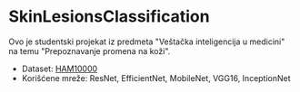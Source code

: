# SkinLesionsClassification

Ovo je studentski projekat iz predmeta "Veštačka inteligencija u medicini" na temu "Prepoznavanje promena na koži".

- Dataset: [HAM10000](https://dataverse.harvard.edu/dataset.xhtml?persistentId=doi:10.7910/DVN/DBW86T)
- Korišćene mreže: ResNet, EfficientNet, MobileNet, VGG16, InceptionNet
